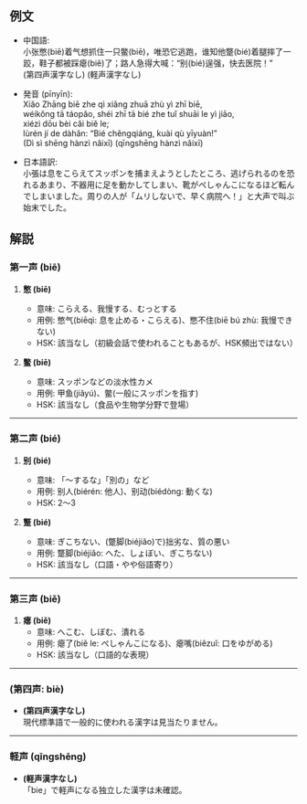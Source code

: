 ## 例文
* 中国語:  
  小张憋(biē)着气想抓住一只鳖(biē)，唯恐它逃跑，谁知他蹩(bié)着腿摔了一跤，鞋子都被踩瘪(biě)了；路人急得大喊：“别(bié)逞强，快去医院！”  
  (第四声漢字なし) (軽声漢字なし)

* 発音 (pīnyīn):  
  Xiǎo Zhāng biē zhe qì xiǎng zhuā zhù yì zhī biē,  
  wéikǒng tā táopǎo, shéi zhī tā bié zhe tuǐ shuāi le yì jiāo,  
  xiézi dōu bèi cǎi biě le;  
  lùrén jí de dàhǎn: “Bié chěngqiáng, kuài qù yīyuàn!”  
  (Dì sì shēng hànzì nǎixī) (qīngshēng hànzì nǎixī)

* 日本語訳:  
  小張は息をこらえてスッポンを捕まえようとしたところ、逃げられるのを恐れるあまり、不器用に足を動かしてしまい、靴がぺしゃんこになるほど転んでしまいました。周りの人が「ムリしないで、早く病院へ！」と大声で叫ぶ始末でした。

## 解説
### 第一声 (biē)

1. **憋 (biē)**  
   - 意味: こらえる、我慢する、むっとする  
   - 用例: 憋气(biēqì: 息を止める・こらえる)、憋不住(biē bú zhù: 我慢できない)  
   - HSK: 該当なし（初級会話で使われることもあるが、HSK頻出ではない）

2. **鳖 (biē)**  
   - 意味: スッポンなどの淡水性カメ  
   - 用例: 甲鱼(jiǎyú)、鳖(一般にスッポンを指す)  
   - HSK: 該当なし（食品や生物学分野で登場）

---

### 第二声 (bié)

1. **别 (bié)**  
   - 意味: 「〜するな」「別の」など  
   - 用例: 别人(biérén: 他人)、别动(biédòng: 動くな)  
   - HSK: 2〜3

2. **蹩 (bié)**  
   - 意味: ぎこちない、(蹩脚(biéjiǎo)で)拙劣な、質の悪い  
   - 用例: 蹩脚(biéjiǎo: へた、しょぼい、ぎこちない)  
   - HSK: 該当なし（口語・やや俗語寄り）

---

### 第三声 (biě)

1. **瘪 (biě)**  
   - 意味: へこむ、しぼむ、潰れる  
   - 用例: 瘪了(biě le: ぺしゃんこになる)、瘪嘴(biězuǐ: 口をゆがめる)  
   - HSK: 該当なし（口語的な表現）

---

### (第四声: biè)
- **(第四声漢字なし)**  
  現代標準語で一般的に使われる漢字は見当たりません。

---

### 軽声 (qīngshēng)
- **(軽声漢字なし)**  
  「bie」で軽声になる独立した漢字は未確認。
